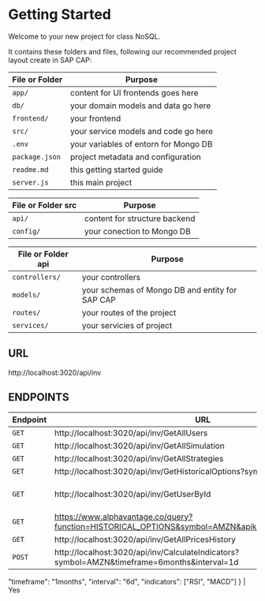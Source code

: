 # Getting Started

Welcome to your new project for class NoSQL.

It contains these folders and files, following our recommended project layout create in SAP CAP:

File or Folder | Purpose
---------|----------
`app/` | content for UI frontends goes here
`db/` | your domain models and data go here
`frontend/` | your frontend
`src/` | your service models and code go here
`.env` | your variables of entorn for Mongo DB
`package.json` | project metadata and configuration
`readme.md` | this getting started guide
`server.js` | this main project

File or Folder src | Purpose
---------|----------
`api/` | content for structure backend
`config/` | your conection to Mongo DB

File or Folder api | Purpose
---------|----------
`controllers/` | your controllers
`models/` | your schemas of Mongo DB and entity for SAP CAP
`routes/` | your routes of the project
`services/` | your servicies of project


## URL

http://localhost:3020/api/inv

## ENDPOINTS

Endpoint | URL | Body | Use
---------|----------|---------|---------
`GET`  |  http://localhost:3020/api/inv/GetAllUsers | none | Yes
`GET`  |  http://localhost:3020/api/inv/GetAllSimulation | none | Yes
`GET`  |  http://localhost:3020/api/inv/GetAllStrategies | none | Yes
`GET`  |  http://localhost:3020/api/inv/GetHistoricalOptions?symbol=AMZN | none | No
`GET`  |  http://localhost:3020/api/inv/GetUserById | {"USER_ID": "user-001"} | Yes
`GET` | https://www.alphavantage.co/query?function=HISTORICAL_OPTIONS&symbol=AMZN&apikey=9BIPPPBV4TA9MZGE | none | No
`GET` | http://localhost:3020/api/inv/GetAllPricesHistory | none | Yes
`POST` | http://localhost:3020/api/inv/CalculateIndicators?symbol=AMZN&timeframe=6months&interval=1d | {"symbol": "AMZN",
  "timeframe": "1months",
  "interval": "6d",
  "indicators": ["RSI", "MACD"]
} | Yes
